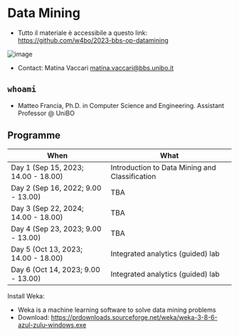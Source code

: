 # Data Mining

- Tutto il materiale è accessibile a questo link: https://github.com/w4bo/2023-bbs-op-datamining

![image](https://user-images.githubusercontent.com/18005592/235678122-cc2992d4-2113-42aa-aa83-a641c77e85e9.png)

- Contact: Matina Vaccari <matina.vaccari@bbs.unibo.it>

## `whoami`

- Matteo Francia, Ph.D. in Computer Science and Engineering. Assistant Professor @ UniBO

## Programme

| When | What |
| -    |  -    |
| Day 1 (Sep 15, 2023; 14.00 - 18.00) | Introduction to Data Mining and Classification |
| Day 2 (Sep 16, 2022; 9.00 - 13.00)  | TBA                                            |
| Day 3 (Sep 22, 2024; 14.00 - 18.00) | TBA                                            |
| Day 4 (Sep 23, 2023; 9.00 - 13.00)  | TBA                                            |
| Day 5 (Oct 13, 2023; 14.00 - 18.00) | Integrated analytics (guided) lab |
| Day 6 (Oct 14, 2023; 9.00 - 13.00)  | Integrated analytics (guided) lab |

Install Weka:
- Weka is a machine learning software to solve data mining problems 
- Download: https://prdownloads.sourceforge.net/weka/weka-3-8-6-azul-zulu-windows.exe